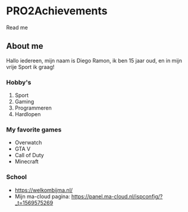 # PRO2Achievements
Read me

## About me
Hallo iedereen, mijn naam is Diego Ramon, ik ben 15 jaar oud, en in mijn vrije Sport ik graag!

### Hobby's
1. Sport
2. Gaming
3. Programmeren
4. Hardlopen

### My favorite games
* Overwatch
* GTA V
* Call of Duty
* Minecraft

### School
* https://welkombijma.nl/
* Mijn ma-cloud pagina: https://panel.ma-cloud.nl/ispconfig/?_t=1569575269
